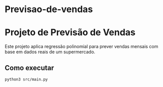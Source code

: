 # Previsao-de-vendas

# Projeto de Previsão de Vendas

Este projeto aplica regressão polinomial para prever vendas mensais com base em dados reais de um supermercado.

## Como executar

```bash
python3 src/main.py
